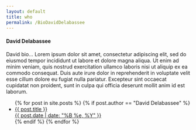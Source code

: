 ```yaml
---
layout: default
title: who
permalink: /BioDavidDelabassee
---
```


<h4>David Delabassee</h4>

<div>David bio... Lorem ipsum dolor sit amet, consectetur adipiscing elit, sed do eiusmod tempor incididunt ut labore et dolore magna aliqua. Ut enim ad minim veniam, quis nostrud exercitation ullamco laboris nisi ut aliquip ex ea commodo consequat. Duis aute irure dolor in reprehenderit in voluptate velit esse cillum dolore eu fugiat nulla pariatur. Excepteur sint occaecat cupidatat non proident, sunt in culpa qui officia deserunt mollit anim id est laborum.</div>


  <ul>	  
  {% for post in site.posts %}
  {% if post.author == "David Delabassee" %} 
	<li><a href="{{ site.baseurl }} {{ url_to_use }}">{{ post.title }}
	    <div class="date">{{ post.date | date: "%B %e, %Y" }}</div></a>
	</li>
  {% endif %}
  {% endfor %}
  </ul>
